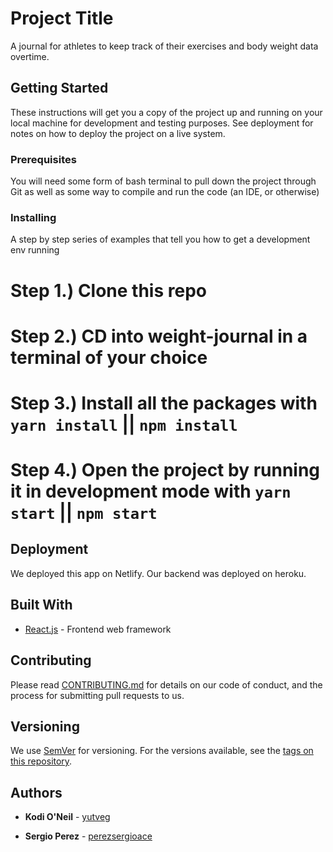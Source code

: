 # Project Title

A journal for athletes to keep track of their exercises and body weight data overtime. 

## Getting Started

These instructions will get you a copy of the project up and running on your local machine for development and testing purposes. See deployment for notes on how to deploy the project on a live system.

### Prerequisites

You will need some form of bash terminal to pull down the project through Git as well as some way to compile and run the code (an IDE, or otherwise)

### Installing

A step by step series of examples that tell you how to get a development env running

# Step 1.) Clone this repo

# Step 2.) CD into weight-journal in a terminal of your choice

# Step 3.) Install all the packages with ```yarn install``` || ```npm install```

# Step 4.) Open the project by running it in development mode with ```yarn start``` || ```npm start```

## Deployment

We deployed this app on Netlify. Our backend was deployed on heroku.

## Built With

* [React.js](https://reactjs.org/) - Frontend web framework


## Contributing

Please read [CONTRIBUTING.md](https://gist.github.com/PurpleBooth/b24679402957c63ec426) for details on our code of conduct, and the process for submitting pull requests to us.

## Versioning

We use [SemVer](http://semver.org/) for versioning. For the versions available, see the [tags on this repository](https://github.com/your/project/tags). 

## Authors

* **Kodi O'Neil** - [yutveg](https://github.com/yutveg)

* **Sergio Perez** - [perezsergioace](https://github.com/perezsergioace)

